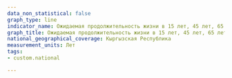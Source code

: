 ```yaml
---
data_non_statistical: false
graph_type: line
indicator_name: Ожидаемая продолжительность жизни в 15 лет, 45 лет, 65 лет
graph_title: Ожидаемая продолжительность жизни в 15 лет, 45 лет, 65 лет
national_geographical_coverage: Кыргызская Республика
measurement_units: Лет
tags:
- custom.national

---
```

